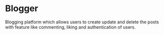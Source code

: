 # Blogger
Blogging platform which allows users to create update and delete the posts with feature like  commenting, liking and authentication of users. 
